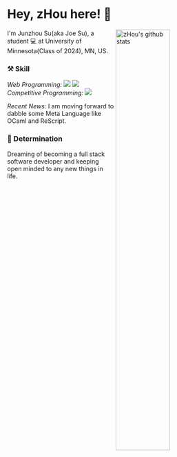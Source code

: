 # Hey, zHou here! :wave: 

<img width="50%" align="right" alt="zHou's github stats" src="https://github-readme-stats.vercel.app/api?username=Junzhou-712&show_icons=true">

I'm Junzhou Su(aka Joe Su), a student :computer: at University of Minnesota(Class of 2024), MN, US.

### :hammer_and_pick: Skill  
*Web Programming:* ![](https://img.shields.io/badge/TypeScript-007ACC?style=for-the-badge&logo=typescript&logoColor=white) ![](https://img.shields.io/badge/Rust-000000?style=for-the-badge&logo=rust&logoColor=white)  
*Competitive Programming:* ![](https://img.shields.io/badge/C%2B%2B-00599C?style=for-the-badge&logo=c%2B%2B&logoColor=white)  

*Recent News:* I am moving forward to dabble some Meta Language like OCaml and ReScript.
### :runner:  Determination  
Dreaming of becoming a full stack software developer and keeping open minded to any new things in life.
